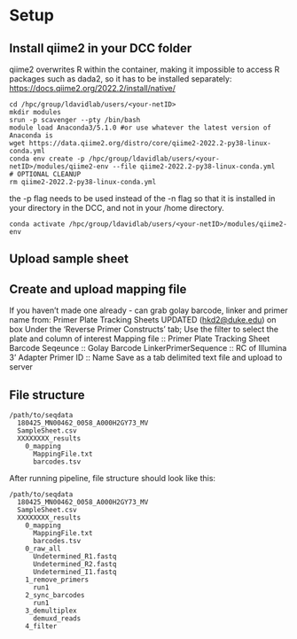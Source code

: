 
# Setup
## Install qiime2 in your DCC folder
qiime2 overwrites R within the container, making it impossible to access R packages such as dada2, so it has to be installed separately: https://docs.qiime2.org/2022.2/install/native/
```{bash}
cd /hpc/group/ldavidlab/users/<your-netID>
mkdir modules
srun -p scavenger --pty /bin/bash
module load Anaconda3/5.1.0 #or use whatever the latest version of Anaconda is
wget https://data.qiime2.org/distro/core/qiime2-2022.2-py38-linux-conda.yml
conda env create -p /hpc/group/ldavidlab/users/<your-netID>/modules/qiime2-env --file qiime2-2022.2-py38-linux-conda.yml
# OPTIONAL CLEANUP
rm qiime2-2022.2-py38-linux-conda.yml
```

the -p flag needs to be used instead of the -n flag so that it is installed in your directory in the DCC, and not in your /home directory.
```{bash}
conda activate /hpc/group/ldavidlab/users/<your-netID>/modules/qiime2-env
```

## Upload sample sheet

## Create and upload mapping file
If you haven’t made one already - can grab golay barcode, linker and primer name from:
Primer Plate Tracking Sheets UPDATED (hkd2@duke.edu) on box
Under the ‘Reverse Primer Constructs’ tab; Use the filter to select the plate and column of
interest
Mapping file :: Primer Plate Tracking Sheet
Barcode Seqeunce :: Golay Barcode
LinkerPrimerSequence :: RC of Illumina 3’ Adapter
Primer ID :: Name
Save as a tab delimited text file and upload to server

## File structure
```
/path/to/seqdata
  180425_MN00462_0058_A000H2GY73_MV
  SampleSheet.csv
  XXXXXXXX_results
    0_mapping
      MappingFile.txt
      barcodes.tsv
```

After running pipeline, file structure should look like this:

```
/path/to/seqdata
  180425_MN00462_0058_A000H2GY73_MV
  SampleSheet.csv
  XXXXXXXX_results
    0_mapping
      MappingFile.txt
      barcodes.tsv
    0_raw_all
      Undetermined_R1.fastq
      Undetermined_R2.fastq
      Undetermined_I1.fastq
    1_remove_primers
      run1
    2_sync_barcodes
      run1
    3_demultiplex
      demuxd_reads
    4_filter
    
```
